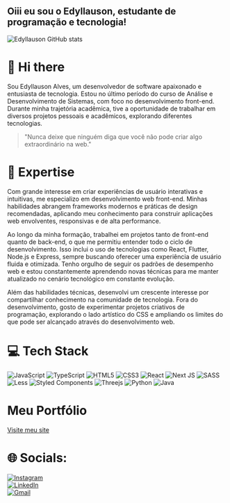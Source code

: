 ## Oiii eu sou o Edyllauson, estudante de programação e tecnologia!

![Edyllauson GitHub stats](https://github-readme-stats.vercel.app/api?username=Edyllauson&show_icons=true&theme=radical)

# 👋 Hi there
Sou Edyllauson Alves, um desenvolvedor de software apaixonado e entusiasta de tecnologia. Estou no último período do curso de Análise e Desenvolvimento de Sistemas, com foco no desenvolvimento front-end. Durante minha trajetória acadêmica, tive a oportunidade de trabalhar em diversos projetos pessoais e acadêmicos, explorando diferentes tecnologias.

> "Nunca deixe que ninguém diga que você não pode criar algo extraordinário na web." 

# 🚀 Expertise

Com grande interesse em criar experiências de usuário interativas e intuitivas, me especializo em desenvolvimento web front-end. Minhas habilidades abrangem frameworks modernos e práticas de design recomendadas, aplicando meu conhecimento para construir aplicações web envolventes, responsivas e de alta performance.

Ao longo da minha formação, trabalhei em projetos tanto de front-end quanto de back-end, o que me permitiu entender todo o ciclo de desenvolvimento. Isso inclui o uso de tecnologias como React, Flutter, Node.js e Express, sempre buscando oferecer uma experiência de usuário fluida e otimizada. Tenho orgulho de seguir os padrões de desempenho web e estou constantemente aprendendo novas técnicas para me manter atualizado no cenário tecnológico em constante evolução.

Além das habilidades técnicas, desenvolvi um crescente interesse por compartilhar conhecimento na comunidade de tecnologia. Fora do desenvolvimento, gosto de experimentar projetos criativos de programação, explorando o lado artístico do CSS e ampliando os limites do que pode ser alcançado através do desenvolvimento web.
# 💻 Tech Stack

![JavaScript](https://img.shields.io/badge/javascript-%23323330.svg?style=for-the-badge&logo=javascript&logoColor=%23F7DF1E) 
![TypeScript](https://img.shields.io/badge/typescript-%23007ACC.svg?style=for-the-badge&logo=typescript&logoColor=white) 
![HTML5](https://img.shields.io/badge/html5-%23E34F26.svg?style=for-the-badge&logo=html5&logoColor=white) 
![CSS3](https://img.shields.io/badge/css3-%231572B6.svg?style=for-the-badge&logo=css3&logoColor=white) 
![React](https://img.shields.io/badge/react-%2320232a.svg?style=for-the-badge&logo=react&logoColor=%2361DAFB) 
![Next JS](https://img.shields.io/badge/Next-black?style=for-the-badge&logo=next.js&logoColor=white)
![SASS](https://img.shields.io/badge/SASS-hotpink.svg?style=for-the-badge&logo=SASS&logoColor=white) 
![Less](https://img.shields.io/badge/less-2B4C80?style=for-the-badge&logo=less&logoColor=white) 
![Styled Components](https://img.shields.io/badge/styled--components-DB7093?style=for-the-badge&logo=styled-components&logoColor=white) 
![Threejs](https://img.shields.io/badge/threejs-black?style=for-the-badge&logo=three.js&logoColor=white) 
![Python](https://img.shields.io/badge/python-%2314354C.svg?style=for-the-badge&logo=python&logoColor=white)
![Java](https://img.shields.io/badge/java-%23ED8B00.svg?style=for-the-badge&logo=java&logoColor=white)


# Meu Portfólio
<a href="https://edyllausonwebcom.godaddysites.com">Visite meu site</a> 

# 🌐 Socials:
[![Instagram](https://img.shields.io/badge/Instagram-%23E4405F.svg?logo=Instagram&logoColor=white)](https://www.instagram.com/edyllauson__)  
[![LinkedIn](https://img.shields.io/badge/LinkedIn-%230077B5.svg?logo=linkedin&logoColor=white)](https://www.linkedin.com/in/edyllauson-alves-370b82289/)  
[![Gmail](https://img.shields.io/badge/Gmail-D14836?logo=gmail&logoColor=white)](mailto:edyllauson.computerscience@gmail.com)

